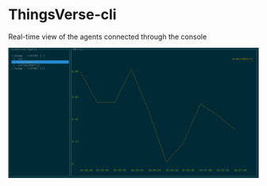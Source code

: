 # ThingsVerse-cli

Real-time view of the agents connected through the console


![ThingsVerse-cli](thingsverse-cli.png)